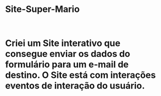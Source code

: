 # Site-Super-Mario
<br>
<h1>Criei um Site interativo que consegue enviar os dados do formulário para um e-mail de destino. O Site está com interações eventos de interação do usuário.</h1>
